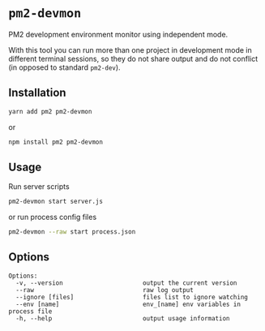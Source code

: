 # `pm2-devmon`

PM2 development environment monitor using independent mode.

With this tool you can run more than one project in development mode in different terminal sessions, so they do not share output and do not conflict (in opposed to standard `pm2-dev`).

## Installation

```sh
yarn add pm2 pm2-devmon
```

or

```sh
npm install pm2 pm2-devmon
```

## Usage

Run server scripts

```sh
pm2-devmon start server.js
```

or run process config files

```sh
pm2-devmon --raw start process.json
```

## Options

```
Options:
  -v, --version                      output the current version
  --raw                              raw log output
  --ignore [files]                   files list to ignore watching
  --env [name]                       env_[name] env variables in process file
  -h, --help                         output usage information
```
